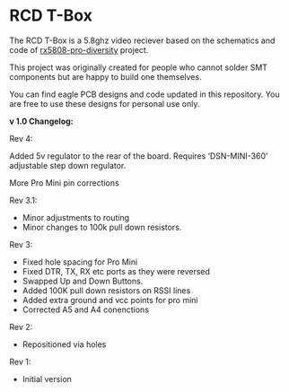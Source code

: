 # RCD T-Box
The RCD T-Box is a 5.8ghz video reciever based on the schematics and code of [rx5808-pro-diversity](https://github.com/sheaivey/rx5808-pro-diversity) project.

This project was originally created for people who cannot solder SMT components but are happy to build one themselves.

You can find eagle PCB designs and code updated in this repository. You are free to use these designs for personal use only. 

**v 1.0 Changelog:**

Rev 4:

Added 5v regulator to the rear of the board. Requires ‘DSN-MINI-360’ adjustable step down regulator.

More Pro Mini pin corrections

Rev 3.1:

- Minor adjustments to routing
- Minor changes to 100k pull down resistors.

Rev 3:

- Fixed hole spacing for Pro Mini
- Fixed DTR, TX, RX etc ports as they were reversed
- Swapped Up and Down Buttons.
- Added 100K pull down resistors on RSSI lines
- Added extra ground and vcc points for pro mini
- Corrected A5 and A4 conenctions

Rev 2:

- Repositioned via holes

Rev 1:

- Initial version